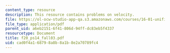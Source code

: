 ```yaml
---
content_type: resource
description: This resource contains problems on velocity.
file: https://ol-ocw-studio-app-qa.s3.amazonaws.com/courses/16-01-unified-engineering-i-ii-iii-iv-fall-2005-spring-2006/cad0f4a168798a8b8a1b8e2a70789fc4_f20_ps14_fall03.pdf
file_type: application/pdf
parent_uid: a6eb2151-6f41-806d-94ff-dc83eb5f4337
resourcetype: Document
title: f20_ps14_fall03.pdf
uid: cad0f4a1-6879-8a8b-8a1b-8e2a70789fc4
---
```


